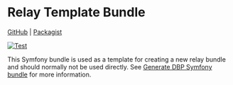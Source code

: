 # Relay Template Bundle

[GitHub](https://github.com/digital-blueprint/relay-template-bundle) |
[Packagist](https://packagist.org/packages/dbp/relay-template-bundle)

[![Test](https://github.com/digital-blueprint/relay-template-bundle/actions/workflows/test.yml/badge.svg)](https://github.com/digital-blueprint/relay-template-bundle/actions/workflows/test.yml)

This Symfony bundle is used as a template for creating a new relay bundle and
should normally not be used directly. See [Generate DBP Symfony
bundle](https://handbook.digital-blueprint.org/relay/dev/new_bundle) for more
information.
